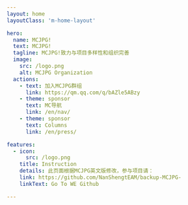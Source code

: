 ```yaml
---
layout: home
layoutClass: 'm-home-layout'

hero:
  name: MCJPG!
  text: MCJPG!
  tagline: MCJPG!致力与项目多样性和组织完善
  image:
    src: /logo.png
    alt: MCJPG Organization
  actions:
    - text: 加入MCJPG群组
      link: https://qm.qq.com/q/bAZle5ABzy
    - theme: sponsor
      text: MC导航
      link: /en/nav/
    - theme: sponsor
      text: Columns
      link: /en/press/

features:
  - icon:
      src: /logo.png
    title: Instruction
    details: 此页面根据MCJPG英文版修改，参与项目请：
    link: https://github.com/NanShengtEAM/backup-MCJPG-
    linkText: Go To WE Github

---
```


<style>
/*爱的魔力转圈圈*/
.m-home-layout .image-src:hover {
  transform: translate(-50%, -50%) rotate(666turn);
  transition: transform 59s 1s cubic-bezier(0.3, 0, 0.8, 1);
}

.m-home-layout .details small {
  opacity: 0.8;
}

.m-home-layout .bottom-small {
  display: block;
  margin-top: 2em;
  text-align: right;
}
</style>
<confetti />
